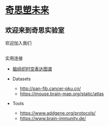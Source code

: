 # [奇思塑未来](https://chaselabigdb.github.io/home/)


## 欢迎来到奇思实验室

欢迎加入我们



## 

实用连接

- [脑组织时空表达图谱](https://twc-stanford.shinyapps.io/spatiotemporal_brain_map/)

- Datasets
  - http://pan-fib.cancer-pku.cn/
  - https://mouse.brain-map.org/static/atlas
    
- Tools
  - https://www.addgene.org/protocols/
  - https://www.brain-immunity.de/
